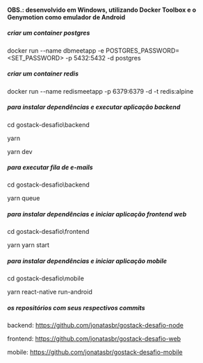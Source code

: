 #### OBS.: desenvolvido em Windows, utilizando Docker Toolbox e o Genymotion como emulador de Android

##### criar um container postgres
docker run --name dbmeetapp -e POSTGRES_PASSWORD=<SET_PASSWORD> -p 5432:5432 -d postgres

##### criar um container redis
docker run --name redismeetapp -p 6379:6379 -d -t redis:alpine

##### para instalar dependências e executar aplicação backend
cd gostack-desafio\backend

yarn

yarn dev

##### para executar fila de e-mails
cd gostack-desafio\backend

yarn queue

##### para instalar dependências e iniciar aplicação frontend web
cd gostack-desafio\frontend

yarn yarn start

##### para instalar dependências e iniciar aplicação mobile
cd gostack-desafio\mobile

yarn react-native run-android

##### os repositórios com seus respectivos commits
backend: https://github.com/jonatasbr/gostack-desafio-node

frontend: https://github.com/jonatasbr/gostack-desafio-web

mobile: https://github.com/jonatasbr/gostack-desafio-mobile
